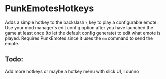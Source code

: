 # PunkEmotesHotkeys

Adds a simple hotkey to the backslash `\` key to play a configurable emote. Use your mod manager's edit config option after you have launched the game at least once (to let the default config generate) to edit what emote is played. Requires PunkEmotes since it uses the `em` command to send the emote.

## Todo:

Add more hotkeys or maybe a hotkey menu with slick UI, I dunno
